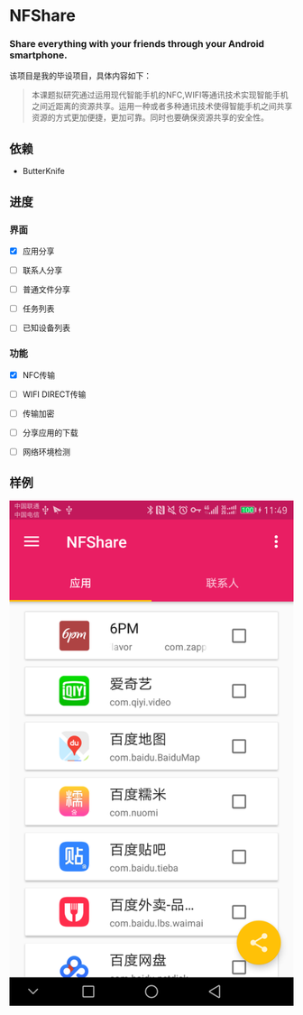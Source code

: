 # NFShare
### Share everything with your friends through your Android smartphone.
该项目是我的毕设项目，具体内容如下：
> 本课题拟研究通过运用现代智能手机的NFC,WIFI等通讯技术实现智能手机之间近距离的资源共享。运用一种或者多种通讯技术使得智能手机之间共享资源的方式更加便捷，更加可靠。同时也要确保资源共享的安全性。

## 依赖
- ButterKnife

## 进度

### 界面
- [x] 应用分享
- [ ] 联系人分享
- [ ] 普通文件分享
- [ ] 任务列表
- [ ] 已知设备列表


### 功能
- [x] NFC传输
- [ ] WIFI DIRECT传输
- [ ] 传输加密
- [ ] 分享应用的下载
- [ ] 网络环境检测


## 样例
![image](https://github.com/clverpanda/NFShare/blob/master/sample/sample_app_share.png) 
